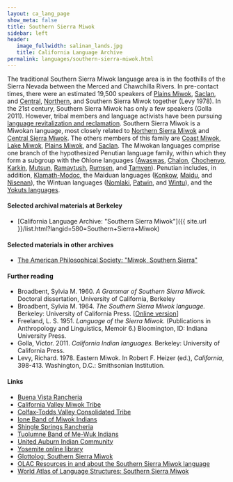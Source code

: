 ```yaml
---
layout: ca_lang_page
show_meta: false
title: Southern Sierra Miwok
sidebar: left
header:
   image_fullwidth: salinan_lands.jpg
   title: California Language Archive
permalink: languages/southern-sierra-miwok.html
---
```



The traditional Southern Sierra Miwok language area is in the foothills of the Sierra Nevada between the Merced and Chawchilla Rivers. In pre-contact times, there were an estimated 19,500 speakers of [Plains Miwok](plains-miwok.html), [Saclan](saclan.html), and [Central](central-sierra-miwok.html), [Northern](northern-sierra-miwok.html), and Southern Sierra Miwok together (Levy 1978). In the 21st century, Southern Sierra Miwok has only a few speakers (Golla 2011). However, tribal members and language activists have been pursuing [language revitalization and reclamation](http://newsfromnativecalifornia.com/miwoklanguage/). Southern Sierra Miwok is a Miwokan language, most closely related to [Northern Sierra Miwok](northern-sierra-miwok.html) and [Central Sierra Miwok](central-sierra-miwok.html).  The others members of this family are [Coast Miwok](coast-miwok.html), [Lake Miwok](lake-miwok.html), [Plains Miwok](plains-miwok.html), and [Saclan](saclan.html). The Miwokan languages comprise one branch of the hypothesized Penutian language family, within which they form a subgroup with the Ohlone languages ([Awaswas](awaswas.html), [Chalon](chalon.html), [Chochenyo](chochenyo.html), [Karkin](karkin.html), [Mutsun](mutsun.html), [Ramaytush](ramaytush.html), [Rumsen](rumsen.html), and [Tamyen](tamyen.html)). Penutian includes, in addition, [Klamath-Modoc](modoc.html), the Maiduan languages ([Konkow](konkow.html), [Maidu](maidu.html), and [Nisenan](nisenan.html)), the Wintuan languages ([Nomlaki](nomlaki.html), [Patwin](patwin.html), and [Wintu](wintu.html)), and the [Yokuts languages](yokuts.html).

#### Selected archival materials at Berkeley

* [California Language Archive: "Southern Sierra Miwok"]({{ site.url }}/list.html?langid=580=Southern+Sierra+Miwok)

#### Selected materials in other archives

* [The American Philosophical Society: "Miwok, Southern Sierra"](https://indigenousguide.amphilsoc.org/search?f%5B0%5D=guide_language_content_title%3AMiwok%2C%20Southern%20Sierra)

#### Further reading

* Broadbent, Sylvia M. 1960. *A Grammar of Southern Sierra Miwok.* Doctoral dissertation, University of California, Berkeley
* Broadbent, Sylvia M. 1964. *The Southern Sierra Miwok language.* Berkeley: University of California Press. [[Online version](https://www.yosemite.ca.us/library/southern_sierra_miwok_language/)]
* Freeland, L. S. 1951. *Language of the Sierra Miwok.* (Publications in Anthropology and Linguistics, Memoir 6.) Bloomington, ID: Indiana University Press.
* Golla, Victor. 2011. *California Indian languages.* Berkeley: University of California Press.
* Levy, Richard. 1978. Eastern Miwok. In Robert F. Heizer (ed.), *California*, 398-413. Washington, D.C.: Smithsonian Institution.

#### Links

* [Buena Vista Rancheria](http://buenavistatribe.com/)
* [California Valley Miwok Tribe](http://californiavalleymiwok.us/)
* [Colfax-Todds Valley Consolidated Tribe](http://www.colfaxrancheria.com/)
* [Ione Band of Miwok Indians](https://ionemiwok.net/)
* [Shingle Springs Rancheria](http://www.shinglespringsrancheria.com/)
* [Tuolumne Band of Me-Wuk Indians](http://www.mewuk.com/)
* [United Auburn Indian Community](http://www.auburnrancheria.com/)
* [Yosemite online library](http://www.yosemite.ca.us/library/)
* [Glottolog: Southern Sierra Miwok](https://glottolog.org/resource/languoid/id/sout2985)
* [OLAC Resources in and about the Southern Sierra Miwok language](http://www.language-archives.org/language/skd)
* [World Atlas of Language Structures: Southern Sierra Miwok](http://wals.info/languoid/lect/wals_code_mss)

